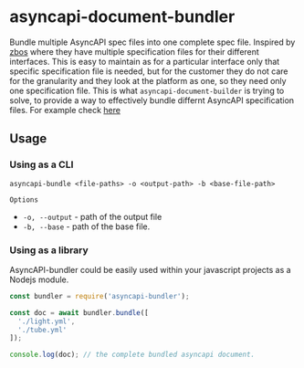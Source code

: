 # asyncapi-document-bundler
Bundle multiple AsyncAPI spec files into one complete spec file. Inspired by [zbos](https://bitbucket.org/qbmt/zbos-mqtt-api/src/master/) where they have multiple specification files for their different interfaces. This is easy to maintain as for a particular interface only that specific specification file is needed, but for the customer they do not care for the granularity and they look at the platform as one, so they need only one specification file. This is what `asyncapi-document-builder` is trying to solve, to provide a way to effectively bundle differnt AsyncAPI specification files. For example check [here](./tests/README.md)

## Usage 

### Using as a CLI 
```
asyncapi-bundle <file-paths> -o <output-path> -b <base-file-path>
```

`Options`
- `-o, --output` - path of the output file
- `-b, --base` - path of the base file. 

### Using as a library

AsyncAPI-bundler could be easily used within your javascript projects as a Nodejs module. 

```js
const bundler = require('asyncapi-bundler');

const doc = await bundler.bundle([
  './light.yml',
  './tube.yml'
]);

console.log(doc); // the complete bundled asyncapi document.
```